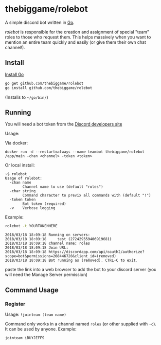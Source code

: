 # thebiggame/rolebot
A simple discord bot written in [Go](https://golang.org/).

_rolebot_ is responsible for the creation and assignment of special "team" roles to those who request them. This helps massively when you want to mention an entire team quickly and easily (or give them their own chat channel!).

## Install

[Install Go](https://golang.org/doc/install#install)
```sh
go get github.com/thebiggame/rolebot
go install github.com/thebiggame/rolebot
```
(Installs to `~/go/bin/`)

## Running

You will need a bot token from the [Discord developers site](https://discordapp.com/developers/applications/me)

Usage:

Via docker:
```
docker run -d --restart=always --name teambot thebiggame/rolebot /app/main -chan <channel> -token <token>
```

Or local install:
```
~$ rolebot
Usage of rolebot:
  -chan name
    	Channel name to use (default "roles")
  -char string
        Command character to previx all commands with (default "!")
  -token token
    	Bot token (required)
  -v	Verbose logging
```
Example:
```sh
rolebot -t YOURTOKENHERE
```
```
2018/03/18 18:09:18 Running on servers:
2018/03/18 18:09:18 	test (272429559406919681)
2018/03/18 18:09:18 channel name: roles
2018/03/18 18:09:18 Join URL:
2018/03/18 18:09:18 https://discordapp.com/api/oauth2/authorize?scope=bot&permissions=268446720&client_id=(removed)
2018/03/18 18:09:18 Bot running as (removed). CTRL-C to exit.
```
paste the link into a web browser to add the bot to your discord server (you will need the Manage Server permission)

## Command Usage

### Register
Usage: `!jointeam (team name)`

Command only works in a channel named `roles` (or other supplied with `-c`). It can be used by anyone.
Example:

`jointeam iBUYJEFFS`

